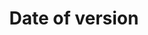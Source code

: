 ---
title: 'Date of version'
field: 'is.dateOfVersion'
slug: 'global-date-of-version'
description: 'Date as indicated on the resource'
comment: 'yyyy-mm-dd'
required: False
module: 'Status'
cluster: 'Global'
policy: 'Date. Single value only.'
---